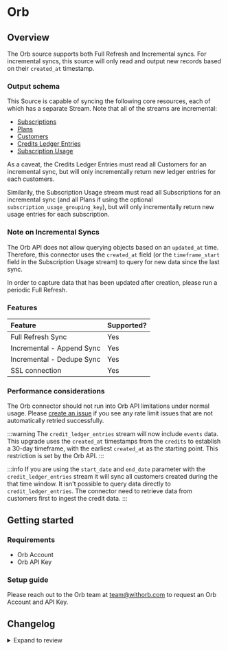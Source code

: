# Orb

## Overview

The Orb source supports both Full Refresh and Incremental syncs. For incremental syncs, this source
will only read and output new records based on their `created_at` timestamp.

### Output schema

This Source is capable of syncing the following core resources, each of which has a separate Stream. Note that all of the streams are incremental:

- [Subscriptions](https://docs.withorb.com/reference/list-subscriptions)
- [Plans](https://docs.withorb.com/reference/list-plans)
- [Customers](https://docs.withorb.com/reference/list-customers)
- [Credits Ledger Entries](https://docs.withorb.com/reference/fetch-customer-credits-ledger)
- [Subscription Usage](https://docs.withorb.com/reference/fetch-subscription-usage)

As a caveat, the Credits Ledger Entries must read all Customers for an incremental sync, but will only incrementally return new ledger entries for each customers.

Similarily, the Subscription Usage stream must read all Subscriptions for an incremental sync (and all Plans if using the optional `subscription_usage_grouping_key`), but will only incrementally return new usage entries for each subscription.

### Note on Incremental Syncs

The Orb API does not allow querying objects based on an `updated_at` time. Therefore, this connector uses the `created_at` field (or the `timeframe_start` field in the Subscription Usage stream) to query for new data since the last sync.

In order to capture data that has been updated after creation, please run a periodic Full Refresh.

### Features

| Feature                   | Supported? |
| :------------------------ | :--------- |
| Full Refresh Sync         | Yes        |
| Incremental - Append Sync | Yes        |
| Incremental - Dedupe Sync | Yes        |
| SSL connection            | Yes        |

### Performance considerations

The Orb connector should not run into Orb API limitations under normal usage. Please [create an issue](https://github.com/airbytehq/airbyte/issues) if you see any rate limit issues that are not automatically retried successfully.

:::warning
The `credit_ledger_entries` stream will now include `events` data. This upgrade uses the `created_at` timestamps from the `credits` to establish a 30-day timeframe, with the earliest `created_at` as the starting point. This restriction is set by the Orb API.
:::

:::info
If you are using the `start_date` and `end_date` parameter with the `credit_ledger_entries` stream it will sync all customers created during the that time window. It isn't possible to query data directly to `credit_ledger_entries`. The connector need to retrieve data from customers first to ingest the credit data.
:::

## Getting started

### Requirements

- Orb Account
- Orb API Key

### Setup guide

Please reach out to the Orb team at [team@withorb.com](mailto:team@withorb.com) to request
an Orb Account and API Key.

## Changelog

<details>
  <summary>Expand to review</summary>

| Version | Date       | Pull Request                                             | Subject                                                                                                                                                               |
|---------|------------| -------------------------------------------------------- |-----------------------------------------------------------------------------------------------------------------------------------------------------------------------|
| 2.1.23 | 2025-10-29 | [61070](https://github.com/airbytehq/airbyte/pull/61070) | Update dependencies |
| 2.1.22 | 2025-05-24 | [60516](https://github.com/airbytehq/airbyte/pull/60516) | Update dependencies |
| 2.1.21 | 2025-05-10 | [60083](https://github.com/airbytehq/airbyte/pull/60083) | Update dependencies |
| 2.1.20 | 2025-05-04 | [59524](https://github.com/airbytehq/airbyte/pull/59524) | Update dependencies |
| 2.1.19 | 2025-04-27 | [59063](https://github.com/airbytehq/airbyte/pull/59063) | Update dependencies |
| 2.1.18 | 2025-04-19 | [58508](https://github.com/airbytehq/airbyte/pull/58508) | Update dependencies |
| 2.1.17 | 2025-04-12 | [57888](https://github.com/airbytehq/airbyte/pull/57888) | Update dependencies |
| 2.1.16 | 2025-04-05 | [57304](https://github.com/airbytehq/airbyte/pull/57304) | Update dependencies |
| 2.1.15 | 2025-03-29 | [56758](https://github.com/airbytehq/airbyte/pull/56758) | Update dependencies |
| 2.1.14 | 2025-03-22 | [56230](https://github.com/airbytehq/airbyte/pull/56230) | Update dependencies |
| 2.1.13 | 2025-03-08 | [55552](https://github.com/airbytehq/airbyte/pull/55552) | Update dependencies |
| 2.1.12 | 2025-03-01 | [55033](https://github.com/airbytehq/airbyte/pull/55033) | Update dependencies |
| 2.1.11 | 2025-02-23 | [54564](https://github.com/airbytehq/airbyte/pull/54564) | Update dependencies |
| 2.1.10 | 2025-02-15 | [54019](https://github.com/airbytehq/airbyte/pull/54019) | Update dependencies |
| 2.1.9 | 2025-02-08 | [53476](https://github.com/airbytehq/airbyte/pull/53476) | Update dependencies |
| 2.1.8 | 2025-02-01 | [53005](https://github.com/airbytehq/airbyte/pull/53005) | Update dependencies |
| 2.1.7 | 2025-01-25 | [52516](https://github.com/airbytehq/airbyte/pull/52516) | Update dependencies |
| 2.1.6 | 2025-01-18 | [51886](https://github.com/airbytehq/airbyte/pull/51886) | Update dependencies |
| 2.1.5 | 2025-01-11 | [51350](https://github.com/airbytehq/airbyte/pull/51350) | Update dependencies |
| 2.1.4 | 2024-12-28 | [50741](https://github.com/airbytehq/airbyte/pull/50741) | Update dependencies |
| 2.1.3 | 2024-12-21 | [50228](https://github.com/airbytehq/airbyte/pull/50228) | Update dependencies |
| 2.1.2 | 2024-12-14 | [49693](https://github.com/airbytehq/airbyte/pull/49693) | Update dependencies |
| 2.1.1 | 2024-12-12 | [48296](https://github.com/airbytehq/airbyte/pull/48296) | Update dependencies |
| 2.1.0 | 2024-10-23 | [47288](https://github.com/airbytehq/airbyte/pull/47288) | Migrate to manifest only format |
| 2.0.14 | 2024-10-29 | [46770](https://github.com/airbytehq/airbyte/pull/46770) | Update dependencies |
| 2.0.13 | 2024-10-05 | [46395](https://github.com/airbytehq/airbyte/pull/46395) | Update dependencies |
| 2.0.12 | 2024-09-28 | [45785](https://github.com/airbytehq/airbyte/pull/45785) | Update dependencies |
| 2.0.11 | 2024-09-14 | [45472](https://github.com/airbytehq/airbyte/pull/45472) | Update dependencies |
| 2.0.10 | 2024-09-07 | [45212](https://github.com/airbytehq/airbyte/pull/45212) | Update dependencies |
| 2.0.9 | 2024-08-24 | [44626](https://github.com/airbytehq/airbyte/pull/44626) | Update dependencies |
| 2.0.8 | 2024-08-10 | [43601](https://github.com/airbytehq/airbyte/pull/43601) | Update dependencies |
| 2.0.7 | 2024-08-03 | [43163](https://github.com/airbytehq/airbyte/pull/43163) | Update dependencies |
| 2.0.6 | 2024-07-20 | [42198](https://github.com/airbytehq/airbyte/pull/42198) | Update dependencies |
| 2.0.5 | 2024-07-13 | [41720](https://github.com/airbytehq/airbyte/pull/41720) | Update dependencies |
| 2.0.4 | 2024-07-10 | [41386](https://github.com/airbytehq/airbyte/pull/41386) | Update dependencies |
| 2.0.3 | 2024-07-09 | [41090](https://github.com/airbytehq/airbyte/pull/41090) | Update dependencies |
| 2.0.2 | 2024-07-06 | [40826](https://github.com/airbytehq/airbyte/pull/40826) | Update dependencies |
| 2.0.1 | 2024-06-29 | [40541](https://github.com/airbytehq/airbyte/pull/40541) | Update dependencies |
| 2.0.0 | 2024-06-24 | [40227](https://github.com/airbytehq/airbyte/pull/40227) | Migrate connector to Low Code. Update data type of credit_block_per_unit_cost_basis field in credits_ledger_entries stream to match return type from the upstream API |
| 1.2.4 | 2024-06-22 | [40004](https://github.com/airbytehq/airbyte/pull/40004) | Update dependencies |
| 1.2.3 | 2024-06-04 | [39015](https://github.com/airbytehq/airbyte/pull/39015) | [autopull] Upgrade base image to v1.2.1 |
| 1.2.2 | 2024-04-19 | [37211](https://github.com/airbytehq/airbyte/pull/37211) | Updating to 0.80.0 CDK |
| 1.2.1 | 2024-04-12 | [37211](https://github.com/airbytehq/airbyte/pull/37211) | schema descriptions |
| 1.2.0   | 2024-03-19 | [x](https://github.com/airbytehq/airbyte/pull/x)         | Expose `end_date`parameter                                                                                                                                            |
| 1.1.2   | 2024-03-13 | [x](https://github.com/airbytehq/airbyte/pull/x)         | Fix window to 30 days for events query timesframe start and query                                                                                                     |
| 1.1.1   | 2024-02-07 | [35005](https://github.com/airbytehq/airbyte/pull/35005) | Pass timeframe_start, timeframe_end to events query                                                                                                                   |
| 1.1.0   | 2023-03-03 | [24567](https://github.com/airbytehq/airbyte/pull/24567) | Add Invoices incremental stream merged from [#24737](https://github.com/airbytehq/airbyte/pull/24737)                                                                 |
| 1.0.0   | 2023-02-02 | [21951](https://github.com/airbytehq/airbyte/pull/21951) | Add SubscriptionUsage stream, and made `start_date` a required field                                                                                                  |
| 0.1.4   | 2022-10-07 | [17761](https://github.com/airbytehq/airbyte/pull/17761) | Fix bug with enriching ledger entries with multiple credit blocks                                                                                                     |
| 0.1.3   | 2022-08-26 | [16017](https://github.com/airbytehq/airbyte/pull/16017) | Add credit block id to ledger entries                                                                                                                                 |
| 0.1.2   | 2022-04-20 | [11528](https://github.com/airbytehq/airbyte/pull/11528) | Add cost basis to ledger entries, update expiration date, sync only committed entries                                                                                 |
| 0.1.1   | 2022-03-03 | [10839](https://github.com/airbytehq/airbyte/pull/10839) | Support ledger entries with numeric properties + schema fixes                                                                                                         |
| 0.1.0   | 2022-02-01 |                                                          | New Source: Orb                                                                                                                                                       |
| :---    | :---       | :---                                                     | :---                                                                                                                                                                  |

</details>
